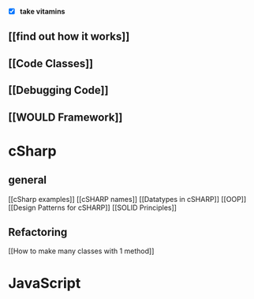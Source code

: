 - [x] **take vitamins**

## [[find out how it works]] 
## [[Code Classes]] 

## [[Debugging Code]]

## [[WOULD Framework]]
# cSharp 
## general

[[cSharp examples]] 
[[cSHARP names]] 
[[Datatypes in cSHARP]] 
[[OOP]] 
[[Design Patterns for cSHARP]]
[[SOLID Principles]]


## Refactoring 

[[How to make many classes with 1 method]] 


# JavaScript
